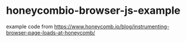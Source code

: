 # honeycombio-browser-js-example
example code from https://www.honeycomb.io/blog/instrumenting-browser-page-loads-at-honeycomb/

